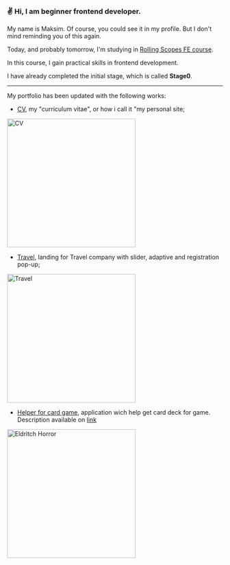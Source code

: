 ### :v: Hi, I am beginner frontend developer.

My name is Maksim. Of course, you could see it in my profile. But I don't mind reminding you of this again.

Today, and probably tomorrow, I'm studying in [Rolling Scopes FE course](https://rs.school/js/ "You can sign up too").

In this course, I gain practical skills in frontend development.

I have already completed the initial stage, which is called **Stage0**.
____

My portfolio has been updated with the following works:
- [CV](https://kuzmishchew.github.io/rsschool-cv/ "my personal site"), my "curriculum vitae", or how i call it "my personal site; 
<img width="300" alt="CV" src="https://user-images.githubusercontent.com/81218729/188485050-bc4e4ce9-5095-465e-93ec-986d8125168d.png">

- [Travel](https://kuzmishchew.github.io/rsschool-travel/travel/ "projet for html, css and little js practic"), landing for Travel company with slider, adaptive  and registration pop-up;
<img width="300" alt="Travel" src="https://user-images.githubusercontent.com/81218729/188488384-9382fe50-0edf-42e7-838b-1d7fbe3a191d.png">

- [Helper for card game](https://kuzmishchew.github.io/codejam-eldritch/ "Eldritch horror"), application wich help get card deck for game. Description available on [link](https://github.com/Luffi2539/eldritch-codejam)
<img width="300" alt="Eldritch Horror" src="https://user-images.githubusercontent.com/81218729/188659359-9283a9f5-a440-4a16-8379-1f18401c828b.png">



<!--
**Kuzmishchew/Kuzmishchew** is a ✨ _special_ ✨ repository because its `README.md` (this file) appears on your GitHub profile.

Here are some ideas to get you started:

- 🔭 I’m currently working on ...
- 🌱 I’m currently learning ...
- 👯 I’m looking to collaborate on ...
- 🤔 I’m looking for help with ...
- 💬 Ask me about ...
- 📫 How to reach me: ...
- 😄 Pronouns: ...
- ⚡ Fun fact: ...
-->
